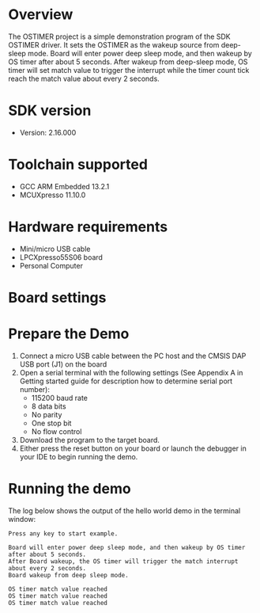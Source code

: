 Overview
========
The OSTIMER project is a simple demonstration program of the SDK OSTIMER driver. It sets the OSTIMER as
the wakeup source from deep-sleep mode. Board will enter power deep sleep mode, and then wakeup by OS timer after about 5 seconds.
After wakeup from deep-sleep mode, OS timer will set match value 
to trigger the interrupt while the timer count tick reach the match value about every 2 seconds.

SDK version
===========
- Version: 2.16.000

Toolchain supported
===================
- GCC ARM Embedded  13.2.1
- MCUXpresso  11.10.0

Hardware requirements
=====================
- Mini/micro USB cable
- LPCXpresso55S06 board
- Personal Computer

Board settings
==============

Prepare the Demo
================
1.  Connect a micro USB cable between the PC host and the CMSIS DAP USB port (J1) on the board
2.  Open a serial terminal with the following settings (See Appendix A in Getting started guide for description how to determine serial port number):
    - 115200 baud rate
    - 8 data bits
    - No parity
    - One stop bit
    - No flow control
3.  Download the program to the target board.
4.  Either press the reset button on your board or launch the debugger in your IDE to begin running the demo.

Running the demo
================
The log below shows the output of the hello world demo in the terminal window:
~~~~~~~~~~~~~~~~~~~~~~~~~~~~~~~~~~~
Press any key to start example.

Board will enter power deep sleep mode, and then wakeup by OS timer after about 5 seconds.
After Board wakeup, the OS timer will trigger the match interrupt about every 2 seconds.
Board wakeup from deep sleep mode.

OS timer match value reached
OS timer match value reached
OS timer match value reached

~~~~~~~~~~~~~~~~~~~~~~~~~~~~~~~~~~~
